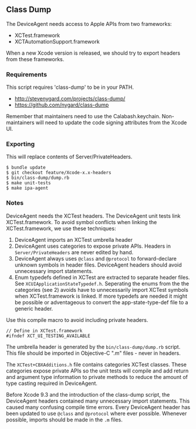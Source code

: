 ## Class Dump

The DeviceAgent needs access to Apple APIs from two frameworks:

* XCTest.framework
* XCTAutomationSupport.framework

When a new Xcode version is released, we should try to export headers
from these frameworks.

### Requirements

This script requires 'class-dump' to be in your PATH.

* http://stevenygard.com/projects/class-dump/
* https://github.com/nygard/class-dump

Remember that maintainers need to use the Calabash.keychain.
Non-maintainers will need to update the code signing attributes from the
Xcode UI.

### Exporting

This will replace contents of Server/PrivateHeaders.

```
$ bundle update
$ git checkout feature/Xcode-x.x-headers
$ bin/class-dump/dump.rb
$ make unit-tests
$ make ipa-agent
```

### Notes

DeviceAgent needs the XCTest headers. The DeviceAgent unit tests link
XCTest.framework.  To avoid symbol conflicts when linking the
XCTest.framework, we use these techniques:

1. DeviceAgent imports an XCTest umbrella header
2. DeviceAgent uses categories to expose private APIs. Headers in
   `Server/PrivateHeaders` are never edited by hand.
3. DeviceAgent always uses `@class` and `@protocol` to forward-declare
   unknown symbols in header files. DeviceAgent headers should avoid
   unnecessary import statements.
4. Enum typedefs defined in XCTest are extracted to separate header files.
   See `XCUIApplicationStateTypedef.h`.  Seperating the enums from the
   the categories (see 2) avoids have to unnecessarily import XCTest
   symbols when XCTest.framework is linked.  If more typedefs are needed
   it might be possible or adventageous to convert the app-state-type-def
   file to a generic header.

Use this compile macro to avoid including private headers.

```
// Define in XCTest.framework
#ifndef XCT_UI_TESTING_AVAILABLE
```

The umbrella header is generated by the `bin/class-dump/dump.rb` script.
This file should be imported in Objective-C ".m" files - never in
headers.

The `XCTest+CBXAdditions.h` file contains categories XCTest classes.
These categories expose private APIs so the unit tests will compile and
add return and argument type information to private methods to reduce
the amount of type casting required in DeviceAgent.

Before Xcode 9.3 and the introduction of the class-dump script, the
DeviceAgent headers contained many unnecessary import statements.  This
caused many confusing compile time errors.  Every DeviceAgent header has
been updated to use `@class` and `@protocol` where ever possible.
Whenever possible, imports should be made in the `.m` files.
